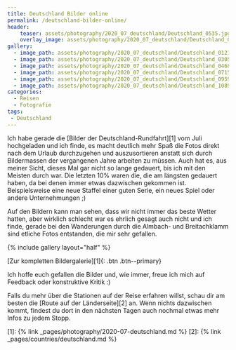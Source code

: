 ```yaml
---
title: Deutschland Bilder online
permalink: /deutschland-bilder-online/
header:
    teaser: assets/photography/2020_07_deutschland/Deutschland_0535.jpg
    overlay_image: assets/photography/2020_07_deutschland/Deutschland_0334.jpg
gallery:
  - image_path: assets/photography/2020_07_deutschland/Deutschland_0121.jpg
  - image_path: assets/photography/2020_07_deutschland/Deutschland_0305.jpg
  - image_path: assets/photography/2020_07_deutschland/Deutschland_0468.jpg
  - image_path: assets/photography/2020_07_deutschland/Deutschland_0715.jpg
  - image_path: assets/photography/2020_07_deutschland/Deutschland_0959.jpg
  - image_path: assets/photography/2020_07_deutschland/Deutschland_1089.jpg
categories:
  - Reisen
  - Fotografie
tags:
 - Deutschland
---
```


Ich habe gerade die [Bilder der Deutschland-Rundfahrt][1] vom Juli hochgeladen und ich finde, 
es macht deutlich mehr Spaß die Fotos direkt nach dem Urlaub durchzugehen und auszusortieren anstatt sich durch 
Bildermassen der vergangenen Jahre arbeiten zu müssen. Auch hat es, aus meiner Sicht, dieses Mal gar nicht so lange gedauert,
bis ich mit den Meisten durch war.
Die letzten 10% waren die, die am längsten gedauert haben, da bei denen immer etwas dazwischen gekommen ist. 
Beispielsweise eine neue Staffel einer guten Serie, ein neues Spiel oder andere Unternehmungen ;)    

Auf den Bildern kann man sehen, dass wir nicht immer das beste Wetter hatten, aber wirklich schlecht war es ehrlich gesagt auch nicht 
und ich finde, gerade bei den Wanderungen durch die Almbach- und Breitachklamm sind etliche Fotos entstanden, die mir sehr gefallen.

{% include gallery layout="half" %}

[Zur kompletten Bildergalerie][1]{: .btn .btn--primary}

Ich hoffe euch gefallen die Bilder und, wie immer, freue ich mich auf Feedback oder konstruktive Kritik :)

Falls du mehr über die Stationen auf der Reise erfahren willst, schau dir am besten die [Route auf der Länderseite][2] an.
Wenn nichts dazwischen kommt, findest du dort in den nächsten Tagen auch nochmal etwas mehr Infos zu jedem Stopp.


[1]: {% link _pages/photography/2020-07-deutschland.md %}
[2]: {% link _pages/countries/deutschland.md %}